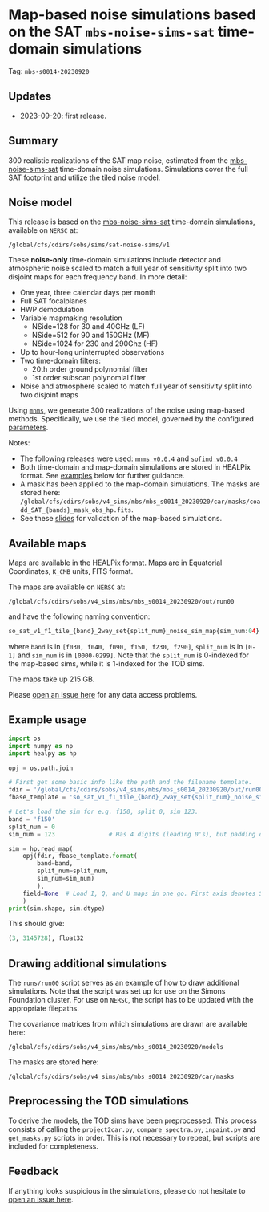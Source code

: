 # Map-based noise simulations based on the SAT `mbs-noise-sims-sat` time-domain simulations

Tag: `mbs-s0014-20230920`

## Updates

* 2023-09-20: first release.

## Summary

300 realistic realizations of the SAT map noise, estimated from the [mbs-noise-sims-sat](https://github.com/simonsobs/pwg-scripts/tree/master/pwg-tds/mbs-noise-sims-sat) time-domain noise simulations. Simulations cover the full SAT footprint and utilize the tiled noise model.

## Noise model

This release is based on the [mbs-noise-sims-sat](https://github.com/simonsobs/pwg-scripts/tree/master/pwg-tds/mbs-noise-sims-sat) time-domain simulations, available on `NERSC` at:

    /global/cfs/cdirs/sobs/sims/sat-noise-sims/v1

These **noise-only** time-domain simulations include detector and atmospheric noise scaled to match a full year of sensitivity split into two disjoint maps for each frequency band. In more detail:
* One year, three calendar days per month
* Full SAT focalplanes
* HWP demodulation
* Variable mapmaking resolution
    * NSide=128 for 30 and 40GHz (LF)
    * NSide=512 for 90 and 150GHz (MF)
    * NSide=1024 for 230 and 290Ghz (HF)
* Up to hour-long uninterrupted observations
* Two time-domain filters:
    * 20th order ground polynomial filter
    * 1st order subscan polynomial filter
* Noise and atmosphere scaled to match full year of sensitivity split into two disjoint maps

Using [`mnms`](https://github.com/simonsobs/mnms), we generate 300 realizations of the noise using map-based methods. Specifically, we use the tiled model, governed by the configured [parameters](parameters/so_sat_v1_f1.yaml).

Notes:
* The following releases were used: [`mnms v0.0.4`](https://github.com/simonsobs/mnms/tree/v0.0.4) and [`sofind v0.0.4`](https://github.com/simonsobs/sofind/tree/v0.0.4)
* Both time-domain and map-domain simulations are stored in HEALPix format. See [examples](#example-usage) below for further guidance.
* A mask has been applied to the map-domain simulations. The masks are stored here: `/global/cfs/cdirs/sobs/v4_sims/mbs/mbs_s0014_20230920/car/masks/coadd_SAT_{bands}_mask_obs_hp.fits`.
* See these [slides](https://drive.google.com/file/d/1ZkwpjYQVCkmbRk5RWOp0Qq4CPsynBH31/view?usp=sharing) for validation of the map-based simulations.

## Available maps

Maps are available in the HEALPix format. Maps are in Equatorial Coordinates, `K_CMB` units, FITS format. 

The maps are available on `NERSC` at:

    /global/cfs/cdirs/sobs/v4_sims/mbs/mbs_s0014_20230920/out/run00

and have the following naming convention:

```python
so_sat_v1_f1_tile_{band}_2way_set{split_num}_noise_sim_map{sim_num:04}.fits
```

where `band` is in `[f030, f040, f090, f150, f230, f290]`, `split_num` is in `[0-1]` and `sim_num` is in `[0000-0299]`. Note that the `split_num` is 0-indexed for the map-based sims, while it is 1-indexed for the TOD sims. 

The maps take up 215 GB.

Please [open an issue here](https://github.com/simonsobs/map_based_simulations/issues/new) for any data access problems.

## Example usage

```python
import os
import numpy as np
import healpy as hp

opj = os.path.join

# First get some basic info like the path and the filename template.
fdir = '/global/cfs/cdirs/sobs/v4_sims/mbs/mbs_s0014_20230920/out/run00'
fbase_template = 'so_sat_v1_f1_tile_{band}_2way_set{split_num}_noise_sim_map{sim_num:04}.fits'

# Let's load the sim for e.g. f150, split 0, sim 123.
band = 'f150'
split_num = 0
sim_num = 123               # Has 4 digits (leading 0's), but padding done for us in template.

sim = hp.read_map(
    opj(fdir, fbase_template.format(
        band=band,
        split_num=split_num,
        sim_num=sim_num)
        ),
    field=None  # Load I, Q, and U maps in one go. First axis denotes Stokes I, Q and U.
    )
print(sim.shape, sim.dtype)
```
This should give:
```python
(3, 3145728), float32 
```

## Drawing additional simulations

The `runs/run00` script serves as an example of how to draw additional simulations. Note that the script was set up for use on the Simons Foundation cluster. For use on `NERSC`, the script has to be updated with the appropriate filepaths.

The covariance matrices from which simulations are drawn are available here: 

    /global/cfs/cdirs/sobs/v4_sims/mbs/mbs_s0014_20230920/models
    
The masks are stored here:

    /global/cfs/cdirs/sobs/v4_sims/mbs/mbs_s0014_20230920/car/masks


## Preprocessing the TOD simulations

To derive the models, the TOD sims have been preprocessed. This process consists of calling the `project2car.py`, `compare_spectra.py`, `inpaint.py` and `get_masks.py` scripts in order. This is not necessary to repeat, but scripts are included for completeness.

## Feedback

If anything looks suspicious in the simulations, please do not hesitate to [open an issue here](https://github.com/simonsobs/mnms/issues/new).
